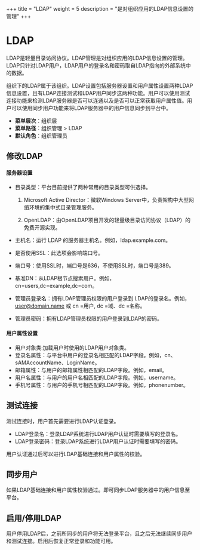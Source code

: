 ﻿+++
title = "LDAP"
weight = 5
description = "是对组织应用的LDAP信息设置的管理"
+++

# LDAP

LDAP是轻量目录访问协议。LDAP管理是对组织应用的LDAP信息设置的管理。LDAP只针对LDAP用户，LDAP用户的登录名和密码取自LDAP指向的外部系统中的数据。

组织下的LDAP属于该组织。LDAP设置包括服务器设置和用户属性设置两种LDAP信息设置，且有LDAP连接测试和LDAP用户同步这两种功能。用户可以使用测试连接功能来检测LDAP服务器是否可以连通以及是否可以正常获取用户属性值。用户可以使用同步用户功能来将LDAP服务器中的用户信息同步到平台中。

  - **菜单层次**：组织层
  - **菜单路径**：组织管理 > LDAP
  - **默认角色**：组织管理员

## 修改LDAP

#### 服务器设置

- 目录类型：平台目前提供了两种常用的目录类型可供选择。

    1. Microsoft Active Director：微软Windows Server中，负责架构中大型网络环境的集中式目录管理服务。

    1. OpenLDAP：由OpenLDAP项目开发的轻量级目录访问协议（LDAP）的免费开源实现。

- 主机名：运行 LDAP 的服务器主机名。例如，ldap.example.com。
- 是否使用SSL：此选项会影响端口号。
- 端口号：使用SSL时，端口号是636，不使用SSL时，端口号是389。
- 基准DN：从LDAP根节点搜索用户。例如，cn=users,dc=example,dc=com。
- 管理员登录名：拥有LDAP管理员权限的用户登录到 LDAP的登录名。例如，user@domain.name 或 cn =用户, dc =域、dc =名称。
- 管理员密码：拥有LDAP管理员权限的用户登录到LDAP的密码。

#### 用户属性设置

- 用户对象类:加载用户时使用的LDAP用户对象类。
- 登录名属性：与平台中用户的登录名相匹配的LDAP字段。例如，cn、sAMAccountName、LoginName。
- 邮箱属性：与用户的邮箱属性相匹配的LDAP字段。例如，email。
- 用户名属性：与用户的用户名相匹配的LDAP字段。例如，username。
- 手机号属性：与用户的手机号相匹配的LDAP字段。例如，phonenumber。

## 测试连接

测试连接时，用户首先需要进行LDAP认证登录。

- LDAP登录名：登录LDAP系统进行LDAP用户认证时需要填写的登录名。
- LDAP登录密码：登录LDAP系统进行LDAP用户认证时需要填写的密码。

用户认证通过后可以进行LDAP基础连接和用户属性的校验。

## 同步用户

如果LDAP基础连接和用户属性校验通过。即可同步LDAP服务器中的用户信息至平台。

## 启用/停用LDAP

用户停用LDAP后，之前所同步的用户将无法登录平台，且之后无法继续同步用户和测试连接。启用后恢复正常登录和功能可用。
